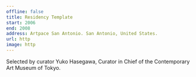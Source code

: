 ```yaml
---
offline: false
title: Residency Template
start: 2006
end: 2008
address: Artpace San Antonio. San Antonio, United States. 
url: http
image: http
---
```


Selected by curator Yuko Hasegawa, Curator in Chief of the Contemporary Art Museum of Tokyo.